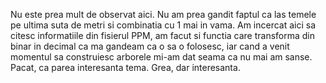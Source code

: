Nu este prea mult de observat aici. Nu am prea gandit faptul ca las temele pe ultima suta de metri si combinatia cu 1 mai in vama. Am incercat aici sa citesc informatiile din fisierul PPM, am facut si functia care transforma din binar in decimal ca ma gandeam ca o sa o folosesc, iar cand a venit momentul sa construiesc arborele mi-am dat seama ca nu mai am sanse. Pacat, ca parea interesanta tema. Grea, dar interesanta.